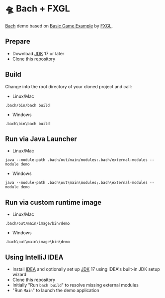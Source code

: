 # 🛸 Bach + FXGL

[Bach] demo based on [Basic Game Example](https://github.com/AlmasB/FXGL/wiki/Basic-Game-Example-%28FXGL-11%29) by [FXGL].

## Prepare

- Download [JDK] 17 or later
- Clone this repository

## Build

Change into the root directory of your cloned project and call:

- Linux/Mac
```shell script
.bach/bin/bach build
```

- Windows
```shell script
.bach\bin\bach build
```

## Run via Java Launcher

- Linux/Mac
```shell script
java --module-path .bach/out/main/modules:.bach/external-modules --module demo
```

- Windows
```shell script
java --module-path .bach\out\main\modules;.bach\external-modules --module demo
```

## Run via custom runtime image

- Linux/Mac
```shell script
.bach/out/main/image/bin/demo
```

- Windows
```shell script
.bach\out\main\image\bin\demo
```

## Using IntelliJ IDEA

- Install [IDEA] and optionally set up [JDK] 17 using IDEA's built-in JDK setup wizard
- Clone this repository
- Initially "Run `bach build`" to resolve missing external modules
- "Run `Main`" to launch the demo application

[Bach]: https://github.com/sormuras/bach
[IDEA]: https://www.jetbrains.com/idea
[JDK]: https://jdk.java.net
[FXGL]: https://almasb.github.io/FXGL
